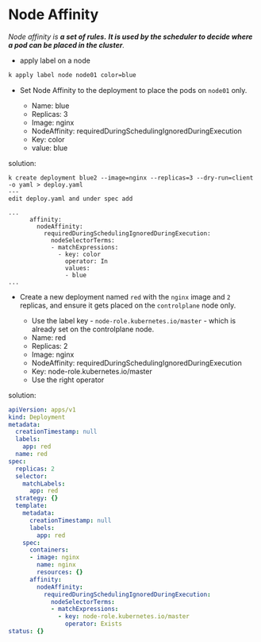 # Node Affinity
*Node affinity is **a set of rules.** **It is used by the scheduler to decide where a pod can be placed in the cluster**.*


- apply label on a node
```bash
k apply label node node01 color=blue
```

- Set Node Affinity to the deployment to place the pods on `node01` only.

	-   Name: blue
	-   Replicas: 3
	-   Image: nginx
	-   NodeAffinity: requiredDuringSchedulingIgnoredDuringExecution
	-   Key: color
	-   value: blue
    
solution:
```
k create deployment blue2 --image=nginx --replicas=3 --dry-run=client -o yaml > deploy.yaml
---
edit deploy.yaml and under spec add

...
      affinity:
        nodeAffinity:
          requiredDuringSchedulingIgnoredDuringExecution:
            nodeSelectorTerms:
            - matchExpressions:
              - key: color
                operator: In
                values:
                - blue
...

```

- Create a new deployment named `red` with the `nginx` image and `2` replicas, and ensure it gets placed on the `controlplane` node only.

	- Use the label key - `node-role.kubernetes.io/master` - which is already set on the controlplane node. 
	-   Name: red
	-   Replicas: 2
	-   Image: nginx
	-   NodeAffinity: requiredDuringSchedulingIgnoredDuringExecution
	-   Key: node-role.kubernetes.io/master
	-   Use the right operator
	
solution:
```yaml
apiVersion: apps/v1
kind: Deployment
metadata:
  creationTimestamp: null
  labels:
    app: red
  name: red
spec:
  replicas: 2
  selector:
    matchLabels:
      app: red
  strategy: {}
  template:
    metadata:
      creationTimestamp: null
      labels:
        app: red
    spec:
      containers:
      - image: nginx
        name: nginx
        resources: {}
      affinity:
        nodeAffinity:
          requiredDuringSchedulingIgnoredDuringExecution:
            nodeSelectorTerms:
            - matchExpressions:
              - key: node-role.kubernetes.io/master
                operator: Exists
status: {}
```